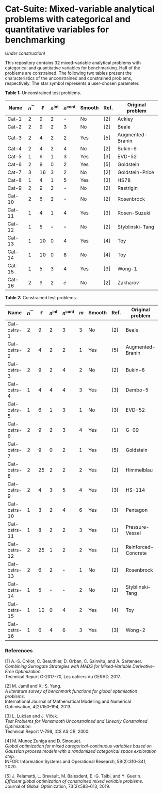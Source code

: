 # Cat-Suite: Mixed-variable analytical problems with categorical and quantitative variables for benchmarking
*Under construction!*

This repository contains 32 mixed-variable analytical problems with categorical and quantitative variables for benchmarking. Half of the problems are constrained. 
The following two tables present the characteristics of the unconstrained and constrained problems, respectively. The star symbol represents a user-chosen parameter. 

**Table 1:** Unconstrained test problems.

| Name    | $n^{\cat}$ | $\ell$ | $n^{\text{int}}$ | $n^{\text{cont}}$ | Smooth | Ref. | Original problem     |
|---------|------------|--------|------------------|--------------------|--------|------|----------------------|
| Cat-1   | 2          | 9      | 2                | $\star$            | No     | [2]  | Ackley              |
| Cat-2   | 2          | 9      | 2                | 3                  | No     | [2]  | Beale               |
| Cat-3   | 2          | 4      | 2                | 2                  | Yes    | [5]  | Augmented-Branin    |
| Cat-4   | 2          | 4      | 2                | 4                  | No     | [2]  | Bukin-6             |
| Cat-5   | 1          | 6      | 1                | 3                  | Yes    | [3]  | EVD-52              |
| Cat-6   | 2          | 9      | 0                | 2                  | Yes    | [5]  | Goldstein           |
| Cat-7   | 3          | 16     | 3                | 2                  | No     | [2]  | Goldstein-Price     |
| Cat-8   | 1          | 4      | 1                | 5                  | Yes    | [3]  | HS78                |
| Cat-9   | 2          | 9      | 2                | $\star$            | No     | [2]  | Rastrigin           |
| Cat-10  | 2          | 6      | 2                | $\star$            | No     | [2]  | Rosenbrock          |
| Cat-11  | 1          | 4      | 1                | 4                  | Yes    | [3]  | Rosen-Suzuki        |
| Cat-12  | 1          | 5      | $\star$          | $\star$            | No     | [2]  | Styblinski-Tang     |
| Cat-13  | 1          | 10     | 0                | 4                  | Yes    | [4]  | Toy                 |
| Cat-14  | 1          | 10     | 0                | 8                  | No     | [4]  | Toy                 |
| Cat-15  | 1          | 5      | 3                | 4                  | Yes    | [3]  | Wong-1              |
| Cat-16  | 2          | 9      | 2                | $e$                | No     | [2]  | Zakharov            |


**Table 2:** Constrained test problems.

| Name          | $n^{\cat}$ | $\ell$ | $n^{\text{int}}$ | $n^{\text{cont}}$ | $m$ | Smooth | Ref. | Original problem       |
|---------------|------------|--------|------------------|--------------------|-----|--------|------|------------------------|
| Cat-cstrs-1   | 2          | 9      | 2                | 3                  | 3   | No     | [2]  | Beale                 |
| Cat-cstrs-2   | 2          | 4      | 2                | 2                  | 1   | Yes    | [5]  | Augmented-Branin      |
| Cat-cstrs-3   | 2          | 9      | 2                | 4                  | 2   | No     | [2]  | Bukin-6               |
| Cat-cstrs-4   | 1          | 4      | 4                | 4                  | 3   | Yes    | [3]  | Dembo-5               |
| Cat-cstrs-5   | 1          | 6      | 1                | 3                  | 1   | No     | [3]  | EVD-52                |
| Cat-cstrs-6   | 2          | 9      | 2                | 3                  | 4   | Yes    | [1]  | G-09                  |
| Cat-cstrs-7   | 2          | 9      | 0                | 2                  | 1   | Yes    | [5]  | Goldstein             |
| Cat-cstrs-8   | 2          | 25     | 2                | 2                  | 2   | Yes    | [2]  | Himmelblau            |
| Cat-cstrs-9   | 2          | 4      | 3                | 5                  | 4   | Yes    | [3]  | HS-114                |
| Cat-cstrs-10  | 1          | 3      | 2                | 4                  | 6   | Yes    | [3]  | Pentagon              |
| Cat-cstrs-11  | 1          | 8      | 2                | 2                  | 3   | Yes    | [1]  | Pressure-Vessel       |
| Cat-cstrs-12  | 2          | 25     | 1                | 2                  | 2   | Yes    | [1]  | Reinforced-Concrete   |
| Cat-cstrs-13  | 2          | 6      | 2                | $\star$            | 1   | No     | [2]  | Rosenbrock            |
| Cat-cstrs-14  | 1          | 5      | $\star$          | $\star$            | 2   | No     | [2]  | Styblinski–Tang       |
| Cat-cstrs-15  | 1          | 10     | 0                | 4                  | 2   | Yes    | [4]  | Toy                   |
| Cat-cstrs-16  | 1          | 6      | 4                | 6                  | 3   | Yes    | [3]  | Wong-2                |

### References

[1] A.-S. Crélot, C. Beauthier, D. Orban, C. Sainvitu, and A. Sartenaer.  
*Combining Surrogate Strategies with MADS for Mixed-Variable Derivative-Free Optimization.*  
Technical Report G-2017-70, Les cahiers du GERAD, 2017.

[2] M. Jamil and X.-S. Yang.  
*A literature survey of benchmark functions for global optimisation problems.*  
International Journal of Mathematical Modelling and Numerical Optimisation, 4(2):150–194, 2013.

[3] L. Lukšan and J. Vlček.  
*Test Problems for Nonsmooth Unconstrained and Linearly Constrained Optimization.*  
Technical Report V-798, ICS AS CR, 2000.

[4] M. Munoz Zuniga and D. Sinoquet.  
*Global optimization for mixed categorical-continuous variables based on Gaussian process models with a randomized categorical space exploration step.*  
INFOR: Information Systems and Operational Research, 58(2):310–341, 2020.

[5] J. Pelamatti, L. Brevault, M. Balesdent, E.-G. Talbi, and Y. Guerin.  
*Efficient global optimization of constrained mixed variable problems.*  
Journal of Global Optimization, 73(3):583–613, 2019.
